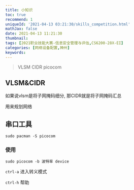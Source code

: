 ```yaml
---
title: 小知识
toc: true
recommend: 1
uniqueId: '2021-04-13 03:21:30/skills_competition.html'
mathJax: false
date: 2021-04-13 11:21:30
thumbnail:
tags: [2021职业技能大赛-信息安全管理与评估,CS6200-28X-EI]
categories: [网络设备配置,神州]
keywords:
---
```

> VLSM CIDR picocom 

<!-- more -->

## VLSM&CIDR

如果说vlsm是将子网掩码细分, 那CIDR就是将子网掩码汇总

用来规划网络

## 串口工具

`sudo pacman -S picocom`

### 使用

`sudo picocom -b 波特率 device`

`ctrl-a` 进入转义模式

`ctrl-h` 帮助


